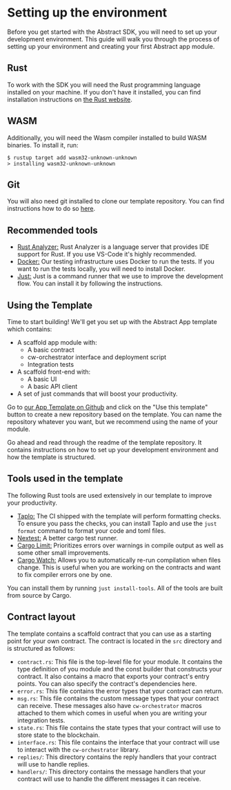 # Setting up the environment

Before you get started with the Abstract SDK, you will need to set up your development environment. This guide will walk you through the process of setting up your environment and creating your first Abstract app module.

## Rust

To work with the SDK you will need the Rust programming language installed on your
machine. If you don't have it installed, you can find installation instructions on [the
Rust website](https://www.rust-lang.org/tools/install).

## WASM

Additionally, you will need the Wasm compiler installed to build
WASM binaries. To install it, run:

```shell
$ rustup target add wasm32-unknown-unknown
> installing wasm32-unknown-unknown
```

## Git

You will also need git installed to clone our template repository. You can find instructions how to do so [here](https://git-scm.com/book/en/v2/Getting-Started-Installing-Git).

## Recommended tools

- [Rust Analyzer:](https://marketplace.visualstudio.com/items?itemName=rust-lang.rust-analyzer) Rust Analyzer is a language server that provides IDE support for Rust. If you use VS-Code it's highly recommended.
- [Docker:](https://docs.docker.com/desktop/) Our testing infrastructure uses Docker to run the tests. If you want to run the tests locally, you will need to install Docker.
- [Just:](https://github.com/casey/just#installation) Just is a command runner that we use to improve the development flow. You can install it by following the instructions.

## Using the Template

Time to start building! We'll get you set up with the Abstract App template which contains:

- A scaffold app module with:
  - A basic contract
  - cw-orchestrator interface and deployment script
  - Integration tests
- A scaffold front-end with:
  - A basic UI
  - A basic API client
- A set of just commands that will boost your productivity.


Go to [our App Template on Github](https://github.com/AbstractSDK/app-template) and click on the "Use this template" button to create a new repository based on the template. You can name the repository whatever you want, but we recommend using the name of your module.

Go ahead and read through the readme of the template repository. It contains instructions on how to set up your development environment and how the template is structured.

## Tools used in the template

The following Rust tools are used extensively in our template to improve your productivity.

- [Taplo:](https://taplo.tamasfe.dev/cli/installation/cargo.html) The CI shipped with the template will perform formatting checks. To ensure you pass the checks, you can install Taplo and use the `just format` command to format your code and toml files.
- [Nextest:](https://nexte.st/index.html) A better cargo test runner.
- [Cargo Limit:](https://github.com/alopatindev/cargo-limit) Prioritizes errors over warnings in compile output as well as some other small improvements.
- [Cargo Watch:](https://crates.io/crates/cargo-watch) Allows you to automatically re-run compilation when files change. This is useful when you are working on the contracts and want to fix compiler errors one by one.

You can install them by running `just install-tools`. All of the tools are built from source by Cargo.

## Contract layout

The template contains a scaffold contract that you can use as a starting point for your own contract. The contract is located in the `src` directory and is structured as follows:

- `contract.rs`: This file is the top-level file for your module. It contains the type definition of you module and the const builder that constructs your contract. It also contains a macro that exports your contract's entry points. You can also specify the contract's dependencies here.
- `error.rs`: This file contains the error types that your contract can return.
- `msg.rs`: This file contains the custom message types that your contract can receive. These messages also have `cw-orchestrator` macros attached to them which comes in useful when you are writing your integration tests.
- `state.rs`: This file contains the state types that your contract will use to store state to the blockchain.
- `interface.rs`: This file contains the interface that your contract will use to interact with the `cw-orchestrator` library.
- `replies/`: This directory contains the reply handlers that your contract will use to handle replies.
- `handlers/`: This directory contains the message handlers that your contract will use to handle the different messages it can receive.